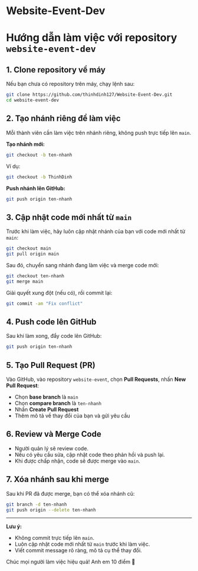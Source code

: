 # Website-Event-Dev

# Hướng dẫn làm việc với repository `website-event-dev`


## 1. Clone repository về máy

Nếu bạn chưa có repository trên máy, chạy lệnh sau:
```sh
git clone https://github.com/thinhdinh127/Website-Event-Dev.git
cd website-event-dev
```

## 2. Tạo nhánh riêng để làm việc

Mỗi thành viên cần làm việc trên nhánh riêng, không push trực tiếp lên `main`.

**Tạo nhánh mới:**
```sh
git checkout -b ten-nhanh
```
Ví dụ:
```sh
git checkout -b ThinhDinh
```

**Push nhánh lên GitHub:**
```sh
git push origin ten-nhanh
```

## 3. Cập nhật code mới nhất từ `main`

Trước khi làm việc, hãy luôn cập nhật nhánh của bạn với code mới nhất từ `main`:
```sh
git checkout main
git pull origin main
```
Sau đó, chuyển sang nhánh đang làm việc và merge code mới:
```sh
git checkout ten-nhanh
git merge main
```
Giải quyết xung đột (nếu có), rồi commit lại:
```sh
git commit -am "Fix conflict"
```

## 4. Push code lên GitHub
Sau khi làm xong, đẩy code lên GitHub:
```sh
git push origin ten-nhanh
```

## 5. Tạo Pull Request (PR)

Vào GitHub, vào repository `website-event`, chọn **Pull Requests**, nhấn **New Pull Request**:
- Chọn **base branch** là `main`
- Chọn **compare branch** là `ten-nhanh`
- Nhấn **Create Pull Request**
- Thêm mô tả về thay đổi của bạn và gửi yêu cầu

## 6. Review và Merge Code

- Người quản lý sẽ review code.
- Nếu có yêu cầu sửa, cập nhật code theo phản hồi và push lại.
- Khi được chấp nhận, code sẽ được merge vào `main`.

## 7. Xóa nhánh sau khi merge
Sau khi PR đã được merge, bạn có thể xóa nhánh cũ:
```sh
git branch -d ten-nhanh
git push origin --delete ten-nhanh
```

---
**Lưu ý:**
- Không commit trực tiếp lên `main`.
- Luôn cập nhật code mới nhất từ `main` trước khi làm việc.
- Viết commit message rõ ràng, mô tả cụ thể thay đổi.

Chúc mọi người làm việc hiệu quả! Anh em 10 điểm 🚀
